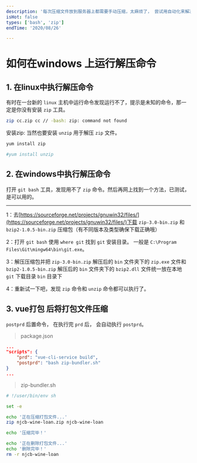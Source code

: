 ```yaml
---
description: '每次压缩文件放到服务器上都需要手动压缩，太麻烦了， 尝试用自动化来解决。'
isHot: false
types: ['bash', 'zip']
endTime: '2020/08/26'

---
```

# 如何在windows 上运行解压命令

## 1. 在linux中执行解压命令

有时在一台新的 `linux` 主机中运行命令发现运行不了，提示是未知的命令，那一定是你没有安装 `zip` 工具。

```bash
zip cc.zip cc // -bash: zip: command not found
```

安装zip: 当然也要安装 `unzip` 用于解压 `zip` 文件。

```bash
yum install zip

#yum install unzip
```


## 2. 在windows中执行解压命令

打开 `git bash` 工具，发现用不了 `zip` 命令。然后再网上找到一个方法，已测试，是可以用的。

***

1：去[https://sourceforge.net/projects/gnuwin32/files/](https://sourceforge.net/projects/gnuwin32/files/)下载 `zip-3.0-bin.zip` 和 `bzip2-1.0.5-bin.zip` 压缩包（有不同版本及类型确保下载正确哦）

2：打开 `git bash` 使用 `where git` 找到 `git` 安装目录。 一般是 `C:\Program Files\Git\mingw64\bin\git.exe`。

3：解压压缩包并把 `zip-3.0-bin.zip` 解压后的 `bin` 文件夹下的 `zip.exe` 文件和 `bzip2-1.0.5-bin.zip` 解压后的 `bin` 文件夹下的 `bzip2.dll` 文件统一放在本地 `git` 下载目录 `bin` 目录下

4：重新试一下吧，发现 `zip` 命令和 `unzip` 命令都可以执行了。


## 3. vue打包 后将打包文件压缩

`postprd` 后置命令， 在执行完 `prd` 后， 会自动执行 `postprd`。
>package.json
```json
...
"scripts": {
    "prd": "vue-cli-service build",
    "postprd": "bash zip-bundler.sh"
}
...

```
> zip-bundler.sh
```bash
# !/user/bin/env sh

set -e

echo '正在压缩打包文件...'
zip njcb-wine-loan.zip njcb-wine-loan

echo '压缩完毕！'

echo '正在删除打包文件...'
echo '删除完毕！'
rm -r njcb-wine-loan

```
